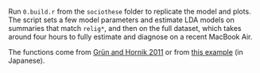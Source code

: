 Run `0.build.r` from the `sociothese` folder to replicate the model and plots. The script sets a few model parameters and estimate LDA models on summaries that match `relig*`, and then on the full dataset, which takes around four hours to fully estimate and diagnose on a recent MacBook Air.

The functions come from [Grün and Hornik 2011](http://www.jstatsoft.org/v40/i13) or from [this example](https://github.com/qxde01/myRproj/tree/master/CloudAtlas) (in Japanese).

